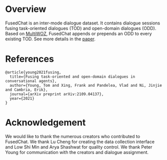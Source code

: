 # Overview
FusedChat is an inter-mode dialogue dataset. It contains dialogue sessions fusing task-oriented dialogues (TOD) and open-domain dialogues (ODD). Based on [MultiWOZ](https://github.com/smartyfh/MultiWOZ2.4), FusedChat appends or prepends an ODD to every existing TOD. See more details in the [paper](https://arxiv.org/pdf/2109.04137.pdf).

# References
```
@article{young2021fusing,
  title={Fusing task-oriented and open-domain dialogues in conversational agents},
  author={Young, Tom and Xing, Frank and Pandelea, Vlad and Ni, Jinjie and Cambria, Erik},
  journal={arXiv preprint arXiv:2109.04137},
  year={2021}
}
```

# Acknowledgement
We would like to thank the numerous creators who contributed to FusedChat. We thank Lu Cheng for creating the data collection interface and Low Shi Min and Arya Shashwat for quality control. We thank Peter Young for communication with the creators and dialogue assignment.

